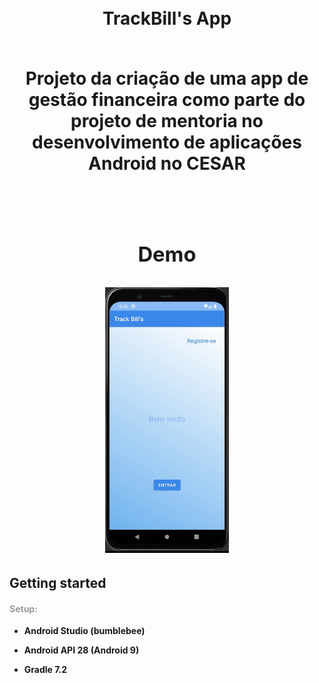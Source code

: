 <h1 align="center">
<br>
TrackBill's App 
<br>
<br>

<p align="center">Projeto da criação de uma app de gestão financeira como parte do projeto de mentoria no desenvolvimento de aplicações Android no CESAR</p>

<div align="center">
<br>
<h3><b>Demo</b></h3>
  <img src="rdm/demo.gif" alt="demo" height="425">
</div>

## Getting started

#### <font color=#9C9C9A> Setup:</font>  

* **Android Studio (bumblebee)**

* **Android API 28 (Android 9)**

* **Gradle 7.2**

